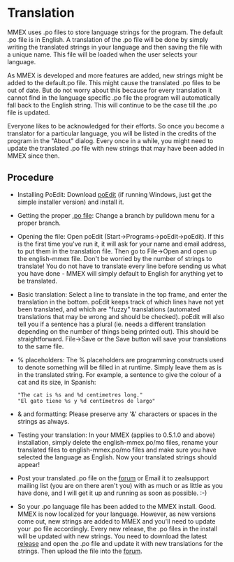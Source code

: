Translation
===========

MMEX uses .po files to store language strings for the program. The default
.po file is in English. A translation of the .po file will be done by simply
writing the translated strings in your language and then saving the file
with a unique name. This file will be loaded when the user selects your
language.

As MMEX is developed and more features are added, new strings might be added
to the default.po file. This might cause the translated .po files to be out
of date. But do not worry about this because for every translation it cannot
find in the language specific .po file the program will automatically fall
back to the English string. This will continue to be the case till the .po
file is updated.

Everyone likes to be acknowledged for their efforts. So once you become
a translator for a particular language, you will be listed in the credits
of the program in the "About" dialog. Every once in a while, you might need
to update the translated .po file with new strings that may have been added
in MMEX since then.

Procedure
---------

+ Installing PoEdit: Download [poEdit]  (if running Windows, just get the
  simple installer version) and install it.

+ Getting the proper [.po file]: Change a branch by pulldown menu for
  a proper branch.

+ Opening the file: Open poEdit (Start->Programs->poEdit->poEdit). If this
  is the first time you've run it, it will ask for your name and email
  address, to put them in the translation file. Then go to File->Open and
  open up the english-mmex file. Don't be worried by the number of strings
  to translate! You do not have to translate every line before sending us
  what you have done - MMEX will simply default to English for anything yet
  to be translated.

+ Basic translation: Select a line to translate in the top frame, and enter
  the translation in the bottom. poEdit keeps track of which lines have not
  yet been translated, and which are "fuzzy" translations (automated
  translations that may be wrong and should be checked). poEdit will also
  tell you if a sentence has a plural (ie. needs a different translation
  depending on the number of things being printed out). This should be
  straightforward. File->Save or the Save button will save your translations
  to the same file.

+ % placeholders: The % placeholders are programming constructs used to
  denote something will be filled in at runtime. Simply leave them as is in
  the translated string. For example, a sentence to give the colour of a cat
  and its size, in Spanish:
  ```
  "The cat is %s and %d centimetres long."
  "El gato tiene %s y %d centímetros de largo"
  ```

+ & and formatting: Please preserve any '&' characters or spaces
  in the strings as always.

+ Testing your translation: In your MMEX (applies to 0.5.1.0 and above)
  installation, simply delete the english-mmex.po/mo files, rename your
  translated files to english-mmex.po/mo files and make sure you have
  selected the language as English. Now your translated strings should appear!

+ Post your translated .po file on the [forum] or Email it to zealsupport
  mailing list (you are on there aren't you) with as much or as little as
  you have done, and I will get it up and running as soon as possible. :-)

+ So your .po language file has been added to the MMEX install. Good.
  MMEX is now localized for your language. However, as new versions come
  out, new strings are added to MMEX and you'll need to update your .po file
  accordingly. Every new release, the .po files in the install will be
  updated with new strings. You need to download the latest [release] and
  open the .po file and update it with new translations for the strings.
  Then upload the file into the [forum].

[poEdit]: http://poedit.net
[.po file]: https://github.com/moneymanagerex/moneymanagerex/tree/master/po
[release]: https://github.com/moneymanagerex/moneymanagerex/releases
[forum]: http://forum.moneymanagerex.org/viewforum.php?f=6